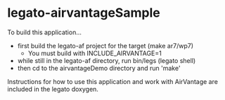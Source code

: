 legato-airvantageSample
=======================

To build this application... 

- first build the legato-af project for the target (make ar7/wp7)
    - You must build with INCLUDE_AIRVANTAGE=1
- while still in the legato-af directory, run bin/legs (legato shell)
- then cd to the airvantageDemo directory and run 'make'

Instructions for how to use this application and work with AirVantage are included
in the legato doxygen.

